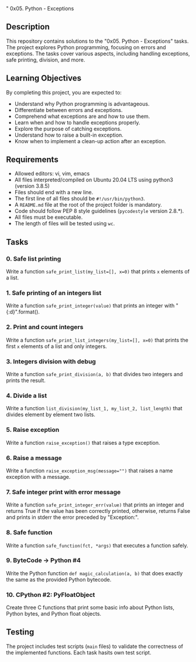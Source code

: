 " 0x05. Python - Exceptions

## Description

This repository contains solutions to the "0x05. Python - Exceptions" tasks. The project explores Python programming, focusing on errors and exceptions. The tasks cover various aspects, including handling exceptions, safe printing, division, and more.

## Learning Objectives

By completing this project, you are expected to:

- Understand why Python programming is advantageous.
- Differentiate between errors and exceptions.
- Comprehend what exceptions are and how to use them.
- Learn when and how to handle exceptions properly.
- Explore the purpose of catching exceptions.
- Understand how to raise a built-in exception.
- Know when to implement a clean-up action after an exception.

## Requirements

- Allowed editors: vi, vim, emacs
- All files interpreted/compiled on Ubuntu 20.04 LTS using python3 (version 3.8.5)
- Files should end with a new line.
- The first line of all files should be `#!/usr/bin/python3`.
- A `README.md` file at the root of the project folder is mandatory.
- Code should follow PEP 8 style guidelines (`pycodestyle` version 2.8.*).
- All files must be executable.
- The length of files will be tested using `wc`.

## Tasks

### 0. Safe list printing

Write a function `safe_print_list(my_list=[], x=0)` that prints `x` elements of a list.

### 1. Safe printing of an integers list

Write a function `safe_print_integer(value)` that prints an integer with "{:d}".format().

### 2. Print and count integers

Write a function `safe_print_list_integers(my_list=[], x=0)` that prints the first `x` elements of a list and only integers.

### 3. Integers division with debug

Write a function `safe_print_division(a, b)` that divides two integers and prints the result.

### 4. Divide a list

Write a function `list_division(my_list_1, my_list_2, list_length)` that divides element by element two lists.

### 5. Raise exception

Write a function `raise_exception()` that raises a type exception.

### 6. Raise a message

Write a function `raise_exception_msg(message="")` that raises a name exception with a message.

### 7. Safe integer print with error message

Write a function `safe_print_integer_err(value)` that prints an integer and returns True if the value has been correctly printed, otherwise, returns False and prints in stderr the error preceded by "Exception:".

### 8. Safe function

Write a function `safe_function(fct, *args)` that executes a function safely.

### 9. ByteCode -> Python #4

Write the Python function `def magic_calculation(a, b)` that does exactly the same as the provided Python bytecode.

### 10. CPython #2: PyFloatObject

Create three C functions that print some basic info about Python lists, Python bytes, and Python float objects.

## Testing

The project includes test scripts (`main` files) to validate the correctness of the implemented functions.
Each task hasits own test script.
